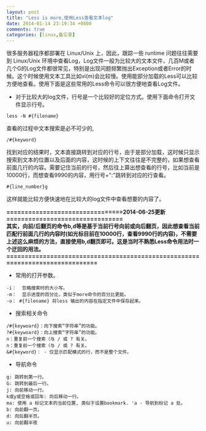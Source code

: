 ```yaml
---
layout: post
title: "Less is more,使用Less查看文本log"
date: 2014-01-14 23:19:34 +0800
comments: true
categories: [linux,备忘录]
---
```

很多服务器程序都部署在 Linux/Unix 上，因此，跟踪一些 runtime 问题往往需要到 Linux/Unix 环境中查看Log，Log文件一般为比较大的文本文件，几百M或者几个G的Log文件都很常见，特别是出现问题频繁抛出Exception或者Error的时候。这个时候使用文本工具比如vi(m)会比较慢。使用能部分加载的Less可以比较方便地查看。使用下面是这些常用的Less命令可以很方便地查看Log文件。

+ 对于比较大的log文件，行号是一个比较好的定位方式。使用下面命令打开文件显示行号。
```
less -N #{filename}
```
查看的过程中文本搜索是必不可少的,
```
/#{keyword}
```
找到对应的结果时，文本直接跳转到对应的行号，由于是部分加载，这时候只显示搜索到文本的位置以及后面的内容，这时候的上下文往往是不完整的，如果想查看前面几行的内容。需要记住当前的行号，然后往上算出想查看的行号，比如当前是10000行，而想查看9990的内容，用行号+":"跳转到对应的行查看。
```
#{line_number}g
```
这样就能比较方便快速地在比较大的log文件中查看想要的内容了。

**================================2014-06-25更新================================**    	
**其实，向前/后翻页的命令b,d等是基于当前行号向前或向后翻页，因此想查看当前匹配行前面几行的内容时(如光标目前在10000行，查看9990行的内容)，不需要上述这么麻烦的方法，直接使用b,d翻页即可。这是当时不熟悉Less命令用法时一个迂回的用法。**
**==============================================================================**

+ 常用的打开参数。
```
-i：  忽略搜索时的大小写。
-m：  显示进度的百分比，类似于more命令的百分比更能。
-o： #{filename} 将less 输出的内容在指定文件中保存起来。
```
+ 搜索相关命令
```
/#{keywoard}：向下搜索“字符串”的功能。
?#{keywoard}：向上搜索“字符串”的功能。
n：重复前一个搜索（与 / 或 ? 有关。
n：重复前一个搜索（与 / 或 ? 有关。
&#{keyword}： - 仅显示匹配模式的行，而不是整个文件。
```
+ 导航命令
```
g: 跳转到第一行。
G: 跳转到最后一行。
j: 向前移动一行。
k或y或空格或回车: 向后移动一行。
ma: 使用 a 标记文本的当前位置, 类似于设置bookmark. 'a - 导航到标记 a 处。
b: 向前翻一页。
d: 向后翻半页。
u: 向前翻半夜
```

